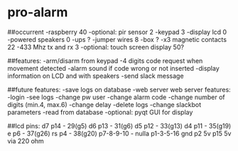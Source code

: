 # pro-alarm
##occurrent
-raspberry 40
-optional: pir sensor  2
-keypad 3
-display lcd 0
-powered speakers 0
-ups ?
-jumper wires 8
-box ?
-x3 magnetic contacts 22
-433 Mhz tx and rx 3
-optional: touch screen display 50?

##features:
-arm/disarm from keypad
-4 digits code request when movement detected
-alarm sound if code wrong or not inserted
-display information on LCD and with speakers
-send slack message

##future features:
-save logs on database
-web server
	web server features:
	-login
	-see logs
	-change pw user
	-change alarm code
	-change number of digits (min.4, max.6)
	-change delay
	-delete logs
	-change slackbot parameters
	-read from database
-optional: pyqt GUI for display

##lcd pins:
d7 p14 - 29(g5)
d6 p13 - 31(g6)
d5 p12 - 33(g13)
d4 p11 - 35(g19)
e p6 - 37(g26)
rs p4 - 38(g20)
p7-8-9-10 - nulla
p1-3-5-16 gnd
p2 5v
p15 5v via 220 ohm
